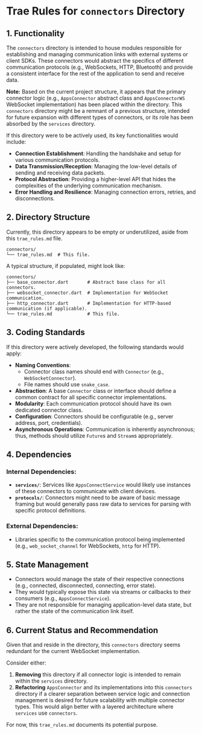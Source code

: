 # Trae Rules for `connectors` Directory

## 1. Functionality

The `connectors` directory is intended to house modules responsible for establishing and managing communication links with external systems or client SDKs. These connectors would abstract the specifics of different communication protocols (e.g., WebSockets, HTTP, Bluetooth) and provide a consistent interface for the rest of the application to send and receive data.

**Note:** Based on the current project structure, it appears that the primary connector logic (e.g., `AppsConnector` abstract class and `AppsConnectorWS` WebSocket implementation) has been placed within the <mcfolder name="services" path="lib/services"></mcfolder> directory. This `connectors` directory might be a remnant of a previous structure, intended for future expansion with different types of connectors, or its role has been absorbed by the `services` directory.

If this directory were to be actively used, its key functionalities would include:

*   **Connection Establishment**: Handling the handshake and setup for various communication protocols.
*   **Data Transmission/Reception**: Managing the low-level details of sending and receiving data packets.
*   **Protocol Abstraction**: Providing a higher-level API that hides the complexities of the underlying communication mechanism.
*   **Error Handling and Resilience**: Managing connection errors, retries, and disconnections.

## 2. Directory Structure

Currently, this directory appears to be empty or underutilized, aside from this `trae_rules.md` file.

```
connectors/
└── trae_rules.md  # This file.
```

A typical structure, if populated, might look like:

```
connectors/
├── base_connector.dart       # Abstract base class for all connectors.
├── websocket_connector.dart  # Implementation for WebSocket communication.
├── http_connector.dart       # Implementation for HTTP-based communication (if applicable).
└── trae_rules.md             # This file.
```

## 3. Coding Standards

If this directory were actively developed, the following standards would apply:

*   **Naming Conventions**:
    *   Connector class names should end with `Connector` (e.g., `WebSocketConnector`).
    *   File names should use `snake_case`.
*   **Abstraction**: A base `Connector` class or interface should define a common contract for all specific connector implementations.
*   **Modularity**: Each communication protocol should have its own dedicated connector class.
*   **Configuration**: Connectors should be configurable (e.g., server address, port, credentials).
*   **Asynchronous Operations**: Communication is inherently asynchronous; thus, methods should utilize `Future`s and `Stream`s appropriately.

## 4. Dependencies

### Internal Dependencies:

*   **`services/`**: Services like `AppsConnectService` would likely use instances of these connectors to communicate with client devices.
*   **`protocols/`**: Connectors might need to be aware of basic message framing but would generally pass raw data to services for parsing with specific protocol definitions.

### External Dependencies:

*   Libraries specific to the communication protocol being implemented (e.g., `web_socket_channel` for WebSockets, `http` for HTTP).

## 5. State Management

*   Connectors would manage the state of their respective connections (e.g., connected, disconnected, connecting, error state).
*   They would typically expose this state via streams or callbacks to their consumers (e.g., `AppsConnectService`).
*   They are not responsible for managing application-level data state, but rather the state of the communication link itself.

## 6. Current Status and Recommendation

Given that <mcsymbol name="AppsConnector" path="lib/services/apps_connector.dart" filename="apps_connector.dart" type="class"></mcsymbol> and <mcsymbol name="AppsConnectorWS" path="lib/services/apps_connector_ws.dart" filename="apps_connector_ws.dart" type="class"></mcsymbol> reside in the <mcfolder name="services" path="lib/services"></mcfolder> directory, this `connectors` directory seems redundant for the current WebSocket implementation.

Consider either:
1.  **Removing** this directory if all connector logic is intended to remain within the `services` directory.
2.  **Refactoring** `AppsConnector` and its implementations into this `connectors` directory if a clearer separation between service logic and connection management is desired for future scalability with multiple connector types. This would align better with a layered architecture where `services` use `connectors`.

For now, this `trae_rules.md` documents its potential purpose.